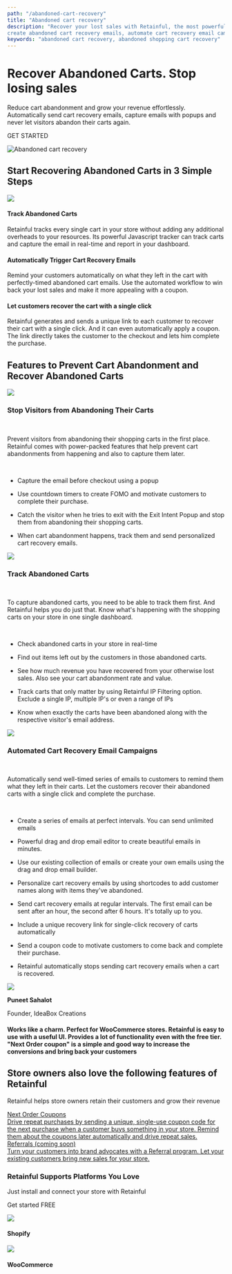 ```yaml
---
path: "/abandoned-cart-recovery"
title: "Abandoned cart recovery"
description: "Recover your lost sales with Retainful, the most powerful abandoned cart recovery app. Grow your revenue,
create abandoned cart recovery emails, automate cart recovery email campaigns and do more now!"
keywords: "abandoned cart recovery, abandoned shopping cart recovery"
---
```

<div class="vip-page">

<container>

<headercontent>

<div  slot="left">

# Recover Abandoned Carts. Stop losing sales

Reduce cart abandonment and grow your revenue effortlessly. Automatically send cart recovery emails, capture emails with popups and never let visitors abandon their carts again.

<cta url="https://app.retainful.com/?utm_source=landing_page&utm_medium=abandoned_cart_recovery&utm_campaign=recover_your_cart&utm_term=cta" target="_blank" rel="noopener">GET STARTED</cta>

</div>

<div slot="right">

![Abandoned cart recovery](../images/landingpage/abandoned-carts-recovery/Cart.jpg)

</div>

</headercontent>

</container>

<container>

<div class="p-5">

<div class="p-3 text-center">

## Start Recovering Abandoned Carts in 3 Simple Steps

</div>

<div class="p-3">

<featurecontent featurebodysizeleft="6" featurebodysizerigth="6">

<div slot="left" class="feature-step-image">

![](../images/landingpage/abandoned-carts-recovery/a-06.svg)

</div>

<div slot="right" class="step-container">

<div class="step-list">

#### Track Abandoned Carts 

Retainful tracks every single cart in your store without adding any additional overheads to your resources. Its powerful Javascript tracker can track carts and capture the email in real-time and report in your dashboard. 

</div>

<div class="step-list">

#### Automatically Trigger Cart Recovery Emails

Remind your customers automatically on what they left in the cart with perfectly-timed abandoned cart emails.  Use the automated workflow to win back your lost sales and make it more appealing with a coupon.

</div>

<div class="step-list">

#### Let customers recover the cart with a single click

Retainful generates and sends a unique link to each customer to recover their cart with a single click. And it can even automatically apply a coupon. The link directly takes the customer to the checkout and lets him complete the purchase.

</div>

</div>

</featurecontent>

</div>

</div>

</container>

<container>

<div class="text-center">

## Features to Prevent Cart Abandonment and Recover Abandoned Carts  

</div>

<div class="p-5">

<featurecontent featurebodysizeleft="6" featurebodysizerigth="6">

<div slot="left">

![](../images/landingpage/abandoned-carts-recovery/a-07.svg)

</div>

<div slot="right">

### Stop Visitors from Abandoning Their Carts

<br>

Prevent visitors from abandoning their shopping carts in the first place. Retainful comes with power-packed features that help prevent cart abandonments from happening and also to capture them later.

<br>

-   Capture the email before checkout using a popup
    
-   Use countdown timers to create FOMO and motivate customers to complete their purchase.
    
-   Catch the visitor when he tries to exit with the Exit Intent Popup and stop them from abandoning their shopping carts.
    
-   When cart abandonment happens, track them and send personalized cart recovery emails.


</div>

</featurecontent>

</div>

<div class="p-5">

<featurecontent featurebodysizeleft="6" featurebodysizerigth="6" orderleft="order-two" orderright="order-one">

<div slot="right">

![](../images/landingpage/abandoned-carts-recovery/a-08.svg)

</div>

<div slot="left">

### Track Abandoned Carts

<br>

To capture abandoned carts, you need to be able to track them first. And Retainful helps you do just that. Know what's happening with the shopping carts on your store in one single dashboard.

<br>

-   Check abandoned carts in your store in real-time
    
-   Find out items left out by the customers in those abandoned carts.
    
-   See how much revenue you have recovered from your otherwise lost sales. Also see your cart abandonment rate and value.
    
-   Track carts that only matter by using Retainful IP Filtering option. Exclude a single IP, multiple IP's or even a range of IPs
    
-   Know when exactly the carts have been abandoned along with the respective visitor's email address.

</div>

</featurecontent>

</div>

<div class="p-5">

<featurecontent featurebodysizeleft="6" featurebodysizerigth="6">

<div slot="left">

![](../images/landingpage/abandoned-carts-recovery/a-09.svg)

</div>

<div slot="right">


### Automated Cart Recovery Email Campaigns

<br>

Automatically send well-timed series of emails to customers to remind them what they left in their carts. Let the customers recover their abandoned carts with a single click and complete the purchase.

<br>

-   Create a series of emails at perfect intervals. You can send unlimited emails
    
-   Powerful drag and drop email editor to create beautiful emails in minutes.
    
-   Use our existing collection of emails or create your own emails using the drag and drop email builder.
    
-   Personalize cart recovery emails by using shortcodes to add customer names along with items they've abandoned.
    
-   Send cart recovery emails at regular intervals. The first email can be sent after an hour, the second after 6 hours. It's totally up to you.
    
-   Include a unique recovery link for single-click recovery of carts automatically
    
-   Send a coupon code to motivate customers to come back and complete their purchase.
    
-   Retainful automatically stops sending cart recovery emails when a cart is recovered.

</div>

</featurecontent>

</div>

</container>

<div class="customer-testimonial-section">
<div class="testimonial-background-primary"></div>
<div class="testimonial-content container">
<row class="align-items-center">
<column size="4">
<div class="customer-quote">
<div class="customer-info text-right">
<div class="user-img">
<img src="https://raw.githubusercontent.com/retainful/site-images/master/reviews/puneetsahalot.jpg"
class="img-responsive" />
</div>
<div>
<p><strong>Puneet Sahalot</strong></p>
<p>Founder, IdeaBox Creations</p>
</div>
</div>
</div>
</column>
<column size="8">
<div class="customer-quote">
<h4>Works like a charm. Perfect for WooCommerce stores.
Retainful is easy to use with a useful UI. Provides a lot of functionality even with the free
tier. "Next Order coupon" is a simple and good way to increase the conversions and bring back
your customers</h4>
</div>
</column>
</row>
</div>
</div>
</div>

<container>

<div class="vip-page">
<div class="section-container">
<div class="programs-container-background d-none d-xl-block"></div>
<div class="row justify-content-center">
<div class="col-md-10">
<div class="row text-center justify-content-center">
<div class="col-lg-8 mb-2">

## Store owners also love the following features of Retainful

Retainful helps store owners retain their customers and grow their revenue

</div>
</div>

<div class="row justify-content-center">
<div class="col-auto mx-1">
<a class="program-card " href="/next-order-coupon">
<img style="margin: 0 auto;" class="img img-responsive w-50" alt="" src="../images/landingpage/abandoned-carts-recovery/a-04.svg">
<div class="title text-default mb-0_5">
Next Order Coupons
</div>
<div class="body text-subdued">
Drive repeat purchases by sending a unique, single-use coupon code for the next purchase when a customer buys something in your store. Remind them about the coupons later automatically and drive repeat sales.
</div>
</a>
</div>
<div class="col-auto mx-1">
<a class="program-card" style="padding-bottom: 106px" href="/referrals">
<img style="margin: 0 auto;" class="img img-responsive w-50" alt="" src="../images/landingpage/abandoned-carts-recovery/a-05.svg">
<div class="title text-default mb-0_5">
Referrals (coming soon)
</div>
<div class="body text-subdued">
Turn your customers into brand advocates with a Referral program. Let your existing customers bring new sales for your store.
</div>
</a>
</div>
</div>
</div>
</div>
</div>
</div>
</container>

</div>

</div>

</div>
</div>
</container>

<container>

<div class="page-how-it-works">

<featurecontent featurebodysizeleft="6" featurebodysizerigth="6">

<div slot="left">

### Retainful Supports Platforms You Love


Just install and connect your store with Retainful

<cta url="https://app.retainful.com/?utm_source=landing_page&utm_medium=how_it_works&utm_campaign=get_started_free" target="_blank" class="btn-action">Get started FREE</cta>

</div>

<div slot="right">

<div class="integrated-store-list">
<div class="store-module">
<div class="store-logo">
<img src="https://raw.githubusercontent.com/retainful/site-images/master/menu-icons/shopify-icon.png" class="img-responsive" />
</div>
<div class="store-name">
<h4>Shopify</h4>
</div>
</div>
<div class="store-module">
<div class="store-logo">
<img src="https://raw.githubusercontent.com/retainful/site-images/master/menu-icons/woo-icon-logo.png" class="img-responsive" />
</div>
<div class="store-name">
<h4>WooCommerce</h4>
</div>
</div>
</div>

</div>

</featurecontent>

</div>

</container>

